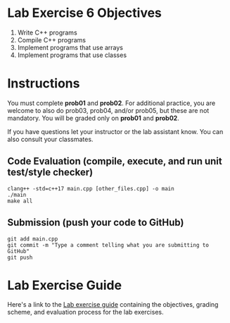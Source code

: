 # Lab Exercise 6 Objectives
1. Write C++ programs
1. Compile C++ programs
1. Implement programs that use arrays
1. Implement programs that use classes

# Instructions
You must complete <b>prob01</b> and <b>prob02</b>. For additional practice, you are welcome to also do prob03, prob04, and/or prob05, but these are not mandatory. You will be graded only on <b>prob01</b> and <b>prob02</b>.

If you have questions let your instructor or the lab assistant know. You can also consult your classmates.

## Code Evaluation (compile, execute, and run unit test/style checker)
```
clang++ -std=c++17 main.cpp [other_files.cpp] -o main
./main
make all
```

## Submission (push your code to GitHub)
```
git add main.cpp
git commit -m "Type a comment telling what you are submitting to GitHub"
git push
```

# Lab Exercise Guide
Here's a link to the [Lab exercise guide](https://docs.google.com/document/d/1lQbkLPyOgf9_DOOQiNjotyj6k_R8IepTGqGc3uea7es) containing the objectives, grading scheme, and evaluation process for the lab exercises.
